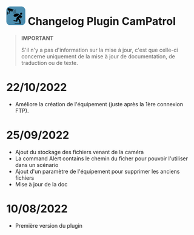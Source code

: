 ![CamPatrol Icon](../images/camPatrol_icon-50.png) Changelog Plugin CamPatrol
==

>**IMPORTANT**
>
>S'il n'y a pas d'information sur la mise à jour, c'est que celle-ci concerne uniquement de la mise à jour de documentation, de traduction ou de texte.

22/10/2022
==
- Améliore la création de l'équipement (juste après la 1ère connexion FTP).


25/09/2022
==

- Ajout du stockage des fichiers venant de la caméra
- La command Alert contains le chemin du ficher pour pouvoir l'utiliser dans un scénario
- Ajout d'un paramètre de l'équipement pour supprimer les anciens fichiers
- Mise à jour de la doc


10/08/2022
==

- Première version du plugin
